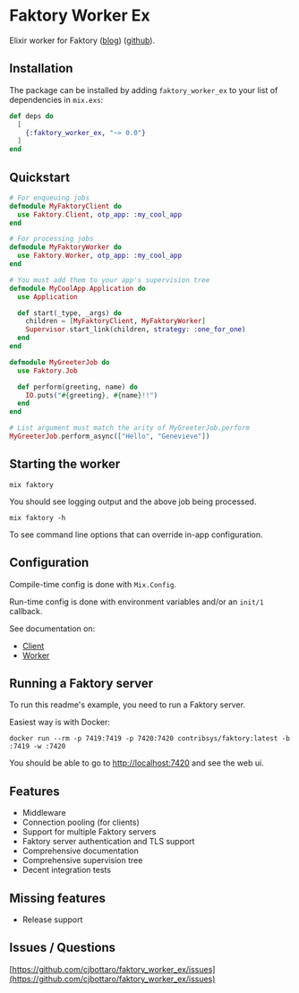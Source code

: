# Faktory Worker Ex

Elixir worker for Faktory ([blog](http://www.mikeperham.com/2017/10/24/introducing-faktory/)) ([github](https://github.com/contribsys/faktory)).

## Installation

The package can be installed by adding `faktory_worker_ex` to your list of dependencies in `mix.exs`:
```elixir
def deps do
  [
    {:faktory_worker_ex, "~> 0.0"}
  ]
end
```

## Quickstart

```elixir
# For enqueuing jobs
defmodule MyFaktoryClient do
  use Faktory.Client, otp_app: :my_cool_app
end

# For processing jobs
defmodule MyFaktoryWorker do
  use Faktory.Worker, otp_app: :my_cool_app
end

# You must add them to your app's supervision tree
defmodule MyCoolApp.Application do
  use Application

  def start(_type, _args) do
    children = [MyFaktoryClient, MyFaktoryWorker]
    Supervisor.start_link(children, strategy: :one_for_one)
  end
end

defmodule MyGreeterJob do
  use Faktory.Job

  def perform(greeting, name) do
    IO.puts("#{greeting}, #{name}!!")
  end
end

# List argument must match the arity of MyGreeterJob.perform
MyGreeterJob.perform_async(["Hello", "Genevieve"])
```

## Starting the worker

`mix faktory`

You should see logging output and the above job being processed.

`mix faktory -h`

To see command line options that can override in-app configuration.

## Configuration

Compile-time config is done with `Mix.Config`.

Run-time config is done with environment variables and/or an `init/1` callback.

See documentation on:
* [Client](https://hexdocs.pm/faktory_worker_ex/Faktory.Client.html)
* [Worker](https://hexdocs.pm/faktory_worker_ex/Faktory.Worker.html)

## Running a Faktory server

To run this readme's example, you need to run a Faktory server.

Easiest way is with Docker:
```
docker run --rm -p 7419:7419 -p 7420:7420 contribsys/faktory:latest -b :7419 -w :7420
```

You should be able to go to [http://localhost:7420](http://localhost:7420) and see the web ui.

## Features

* Middleware
* Connection pooling (for clients)
* Support for multiple Faktory servers
* Faktory server authentication and TLS support
* Comprehensive documentation
* Comprehensive supervision tree
* Decent integration tests

## Missing features

* Release support

## Issues / Questions

[https://github.com/cjbottaro/faktory_worker_ex/issues](https://github.com/cjbottaro/faktory_worker_ex/issues)
